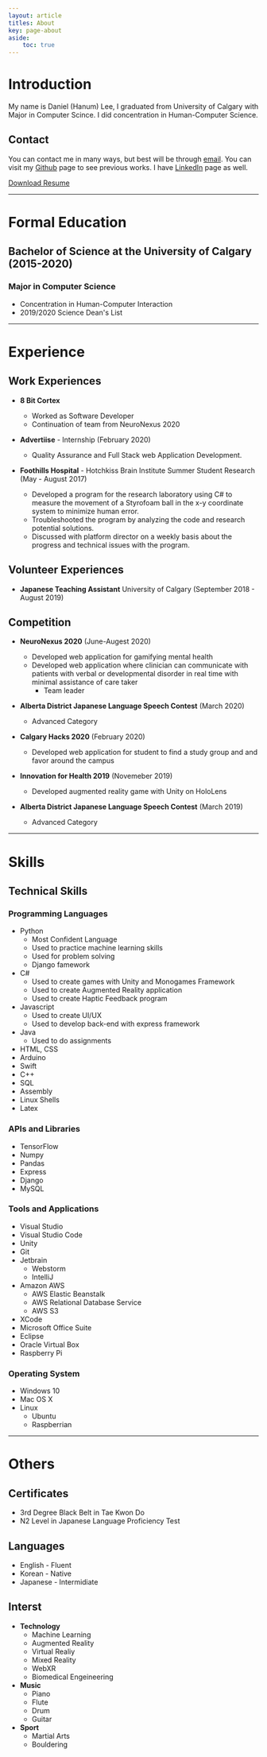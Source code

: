```yaml
---
layout: article
titles: About
key: page-about
aside:
    toc: true
---
```


# Introduction

My name is Daniel (Hanum) Lee, I graduated from University of Calgary with Major in Computer Scince. I did concentration in Human-Computer Science.

## Contact
You can contact me in many ways, but best will be through [email](mailto:hanum.lee1@gmail.com). You can visit my [Github](https://github.com/hanum-lee) page to see previous works. I have [LinkedIn](https://www.linkedin.com/in/daniel-hanum-lee-825549187/) page as well. 

[Download Resume](_files/Resume/Resume_200224_HCI.pdf)

---
# Formal Education
## Bachelor of Science at the University of Calgary (2015-2020)
### Major in Computer Science
  * Concentration in Human-Computer Interaction
  * 2019/2020 Science Dean's List

--- 

# Experience
## Work Experiences
* **8 Bit Cortex**
  * Worked as Software Developer
  * Continuation of team from NeuroNexus 2020
* **Advertiise** - Internship (February 2020)

  * Quality Assurance and Full Stack web Application Development.

* **Foothills Hospital** - Hotchkiss Brain Institute Summer Student Research (May - August 2017)

  * Developed a program for the research laboratory using C# to measure the movement of a Styrofoam ball in the x-y coordinate system to minimize human error.
  * Troubleshooted the program by analyzing the code and research potential solutions.
  * Discussed with platform director on a weekly basis about the progress and technical issues with the program.

## Volunteer Experiences
* **Japanese Teaching Assistant** University of Calgary  (September 2018 - August 2019)


## Competition
* **NeuroNexus 2020** (June-Augest 2020)
  * Developed web application for gamifying mental health
  * Developed web application where clinician can communicate with patients with verbal or developmental disorder in real time with minimal assistance of care taker
    * Team leader
* **Alberta District Japanese Language Speech Contest** (March 2020)
  * Advanced Category
* **Calgary Hacks 2020** (February 2020)
  * Developed web application for student to find a study group and and favor around the campus
* **Innovation for Health 2019** (Novemeber 2019)
  * Developed augmented reality game with Unity on HoloLens

* **Alberta District Japanese Language Speech Contest** (March 2019)
  * Advanced Category

---

# Skills
## Technical Skills
### Programming Languages
* Python
  * Most Confident Language
  * Used to practice machine learning skills
  * Used for problem solving
  * Django famework
* C#
  * Used to create games with Unity and Monogames Framework
  * Used to create Augmented Reality application
  * Used to create Haptic Feedback program
* Javascript
  * Used to create UI/UX
  * Used to develop back-end with express framework
* Java
  * Used to do assignments
* HTML, CSS
* Arduino
* Swift
* C++
* SQL
* Assembly
* Linux Shells
* Latex

### APIs and Libraries
* TensorFlow
* Numpy
* Pandas
* Express
* Django
* MySQL


### Tools and Applications
* Visual Studio
* Visual Studio Code
* Unity
* Git
* Jetbrain
  * Webstorm
  * IntelliJ
* Amazon AWS
  * AWS Elastic Beanstalk
  * AWS Relational Database Service
  * AWS S3
* XCode
* Microsoft Office Suite
* Eclipse
* Oracle Virtual Box
* Raspberry Pi

### Operating System
* Windows 10
* Mac OS X
* Linux
  * Ubuntu
  * Raspberrian

---

# Others
## Certificates
* 3rd Degree Black Belt in Tae Kwon Do
* N2 Level in Japanese Language Proficiency Test

## Languages
* English - Fluent
* Korean - Native
* Japanese - Intermidiate

## Interst
* **Technology**
  * Machine Learning
  * Augmented Reality
  * Virtual Realiy
  * Mixed Reality
  * WebXR
  * Biomedical Engeineering
* **Music**
  * Piano
  * Flute
  * Drum
  * Guitar
* **Sport**
  * Martial Arts
  * Bouldering